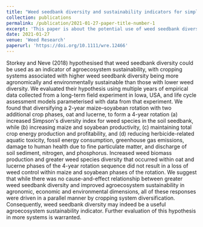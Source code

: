 ```yaml
---
title: "Weed seedbank diversity and sustainability indicators for simple and more diverse cropping systems"
collection: publications
permalink: /publication/2021-01-27-paper-title-number-1
excerpt: 'This paper is about the potential use of weed seedbank diversity as a sustainability indicator for cropping systems.'
date: 2021-01-27
venue: 'Weed Research'
paperurl: 'https://doi.org/10.1111/wre.12466'
---
```

Storkey and Neve (2018) hypothesised that weed seedbank diversity could be used as an indicator of agroecosystem sustainability, with cropping systems associated with higher weed seedbank diversity being more agronomically and environmentally sustainable than those with lower weed diversity. We evaluated their hypothesis using multiple years of empirical data collected from a long-term field experiment in Iowa, USA, and life cycle assessment models parameterised with data from that experiment. We found that diversifying a 2-year maize–soyabean rotation with two additional crop phases, oat and lucerne, to form a 4-year rotation (a) increased Simpson's diversity index for weed species in the soil seedbank, while (b) increasing maize and soyabean productivity, (c) maintaining total crop energy production and profitability, and (d) reducing herbicide-related aquatic toxicity, fossil energy consumption, greenhouse gas emissions, damage to human health due to fine particulate matter, and discharge of soil sediment, nitrogen, and phosphorus. Increased weed biomass production and greater weed species diversity that occurred within oat and lucerne phases of the 4-year rotation sequence did not result in a loss of weed control within maize and soyabean phases of the rotation. We suggest that while there was no cause-and-effect relationship between greater weed seedbank diversity and improved agroecosystem sustainability in agronomic, economic and environmental dimensions, all of these responses were driven in a parallel manner by cropping system diversification. Consequently, weed seedbank diversity may indeed be a useful agroecosystem sustainability indicator. Further evaluation of this hypothesis in more systems is warranted.
